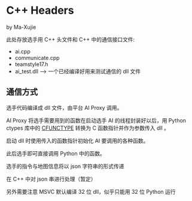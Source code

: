 # C++ Headers

by Ma-Xujie

此处存放选手用 C++ 头文件和 C++ 中的通信接口文件:

- ai.cpp
- communicate.cpp
- teamstyle17.h
- ai_test.dll --> 一个已经编译好用来测试通信的 dll 文件

## 通信方式

选手代码编译成 dll 文件，由平台 AI Proxy 调用。

AI Proxy 将选手需要用到的函数在启动选手 AI 的线程封装好以后，用 Python ctypes 库中的 [CFUNCTYPE](https://docs.python.org/3.4/library/ctypes.html#ctypes.CFUNCTYPE) 转换为 C 函数指针并作为参数传入 dll 。

启动 dll 时使用传入的函数指针初始化 AI 要调用的各种函数。

此后选手即可直接调用 Python 中的函数。

选手的指令与地图信息将以 json 字符串的形式传递

在 C++ 中对 json 串进行处理（暂定）

另外需要注意 MSVC 默认编译 32 位 dll，似乎只能用 32 位 Python 运行
